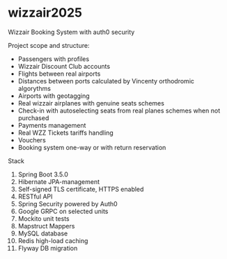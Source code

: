 # wizzair2025
Wizzair Booking System with auth0 security

Project scope and structure:
- Passengers with profiles
- Wizzair Discount Club accounts
- Flights between real airports
- Distances between ports calculated by Vincenty orthodromic algorythms
- Airports with geotagging
- Real wizzair airplanes with genuine seats schemes
- Check-in with autoselecting seats from real planes schemes when not purchased
- Payments management
- Real WZZ Tickets tariffs handling
- Vouchers
- Booking system one-way or with return reservation

Stack
<ol>
  <li>Spring Boot 3.5.0</li>
  <li>Hibernate JPA-management</li>
  <li>Self-signed TLS certificate, HTTPS enabled</li>
  <li>RESTful API</li>
  <li>Spring Security powered by Auth0</li>
  <li>Google GRPC on selected units</li>
  <li>Mockito unit tests</li>
  <li>Mapstruct Mappers</li>
  <li>MySQL database</li>  
  <li>Redis high-load caching</li>
  <li>Flyway DB migration</li>
</ol>
